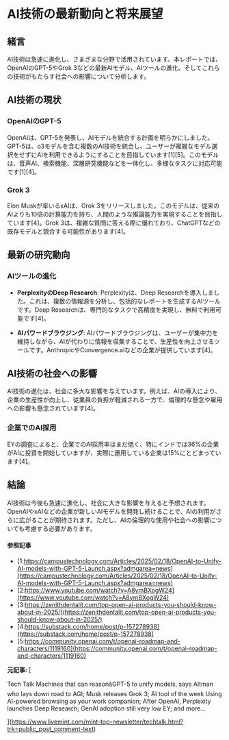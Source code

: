 # AI技術の最新動向と将来展望

## 緒言

AI技術は急速に進化し、さまざまな分野で活用されています。本レポートでは、OpenAIのGPT-5やGrok 3などの最新AIモデル、AIツールの進化、そしてこれらの技術がもたらす社会への影響について分析します。

## AI技術の現状

### OpenAIのGPT-5

OpenAIは、GPT-5を発表し、AIモデルを統合する計画を明らかにしました。GPT-5は、o3モデルを含む複数のAI技術を統合し、ユーザーが複雑なモデル選択をせずにAIを利用できるようにすることを目指しています[1][5]。このモデルは、音声AI、検索機能、深層研究機能などを一体化し、多様なタスクに対応可能です[1][4]。

### Grok 3

Elon Muskが率いるxAIは、Grok 3をリリースしました。このモデルは、従来のAIよりも10倍の計算能力を持ち、人間のような推論能力を実現することを目指しています[4]。Grok 3は、複雑な質問に答える際に優れており、ChatGPTなどの既存モデルと競合する可能性があります[4]。

## 最新の研究動向

### AIツールの進化

- **PerplexityのDeep Research**: Perplexityは、Deep Researchを導入しました。これは、複数の情報源を分析し、包括的なレポートを生成するAIツールです。Deep Researchは、専門的なタスクで高精度を実現し、無料で利用可能です[4]。

- **AIパワードブラウジング**: AIパワードブラウジングは、ユーザーが集中力を維持しながら、AIが代わりに情報を収集することで、生産性を向上させるツールです。AnthropicやConvergence.aiなどの企業が提供しています[4]。

## AI技術の社会への影響

AI技術の進化は、社会に多大な影響を与えています。例えば、AIの導入により、企業の生産性が向上し、従業員の負担が軽減される一方で、倫理的な懸念や雇用への影響も懸念されています[4]。

### 企業でのAI採用

EYの調査によると、企業でのAI採用率はまだ低く、特にインドでは36%の企業がAIに投資を開始していますが、実際に運用している企業は15%にとどまっています[4]。

## 結論

AI技術は今後も急速に進化し、社会に大きな影響を与えると予想されます。OpenAIやxAIなどの企業が新しいAIモデルを開発し続けることで、AIの利用がさらに広がることが期待されます。ただし、AIの倫理的な使用や社会への影響についても考慮する必要があります。

#### 参照記事
- [1:https://campustechnology.com/Articles/2025/02/18/OpenAI-to-Unify-AI-models-with-GPT-5-Launch.aspx?admgarea=news](https://campustechnology.com/Articles/2025/02/18/OpenAI-to-Unify-AI-models-with-GPT-5-Launch.aspx?admgarea=news)
- [2:https://www.youtube.com/watch?v=A8ymBXogW24](https://www.youtube.com/watch?v=A8ymBXogW24)
- [3:https://zenithdentalit.com/top-open-ai-products-you-should-know-about-in-2025/](https://zenithdentalit.com/top-open-ai-products-you-should-know-about-in-2025/)
- [4:https://substack.com/home/post/p-157278938](https://substack.com/home/post/p-157278938)
- [5:https://community.openai.com/t/openai-roadmap-and-characters/1119160](https://community.openai.com/t/openai-roadmap-and-characters/1119160)


**元記事:** [
Tech Talk Machines that can reasonâGPT-5 to unify models, says Altman who lays down road to AGI; Musk releases Grok 3; AI tool of the week Using AI-powered browsing as your work companion; After OpenAI, Perplexity launches Deep Research; GenAI adoption still very low EY; and more... 
](https://www.livemint.com/mint-top-newsletter/techtalk.html?trk=public_post_comment-text)